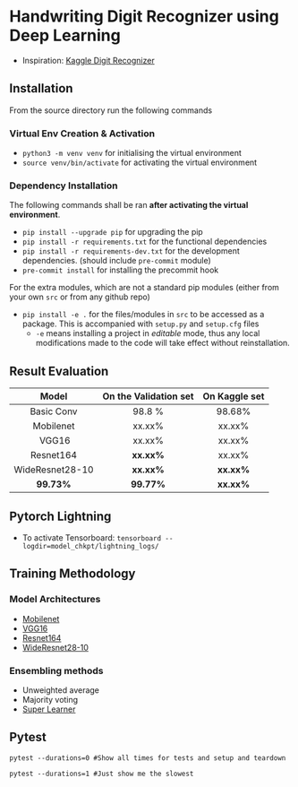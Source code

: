 # Handwriting Digit Recognizer using Deep Learning

- Inspiration: [Kaggle Digit Recognizer](https://www.kaggle.com/competitions/digit-recognizer/)

## Installation

From the source directory run the following commands

### Virtual Env Creation & Activation

- `python3 -m venv venv` for initialising the virtual environment
- `source venv/bin/activate` for activating the virtual environment

### Dependency Installation

The following commands shall be ran **after activating the virtual environment**.

- `pip install --upgrade pip` for upgrading the pip
- `pip install -r requirements.txt` for the functional dependencies
- `pip install -r requirements-dev.txt` for the development dependencies. (should include `pre-commit` module)
- `pre-commit install` for installing the precommit hook

For the extra modules, which are not a standard pip modules (either from your own `src` or from any github repo)

- `pip install -e .` for the files/modules in `src` to be accessed as a package. This is accompanied with `setup.py` and `setup.cfg` files
  - `-e` means installing a project in _editable_ mode, thus any local modifications made to the code will take effect without reinstallation.

## Result Evaluation

|    **Model**    | **On the Validation set** | **On Kaggle set** |
| :-------------: | :-----------------------: | :---------------: |
|   Basic Conv    |          98.8 %           |      98.68%       |
|    Mobilenet    |          xx.xx%           |      xx.xx%       |
|      VGG16      |          xx.xx%           |      xx.xx%       |
|    Resnet164    |        **xx.xx%**         |      xx.xx%       |
| WideResnet28-10 |        **xx.xx%**         |    **xx.xx%**     |
|   **99.73%**    |        **99.77%**         |    **xx.xx%**     |

## Pytorch Lightning

- To activate Tensorboard: `tensorboard --logdir=model_chkpt/lightning_logs/`

## Training Methodology

### Model Architectures

- [Mobilenet](https://arxiv.org/abs/1704.04861)
- [VGG16](https://arxiv.org/abs/1409.1556)
- [Resnet164](https://arxiv.org/abs/1603.05027)
- [WideResnet28-10](https://arxiv.org/abs/1603.05027)

### Ensembling methods

- Unweighted average
- Majority voting
- [Super Learner](https://arxiv.org/abs/1704.01664)

## Pytest

```Shell
pytest --durations=0 #Show all times for tests and setup and teardown

pytest --durations=1 #Just show me the slowest
```
